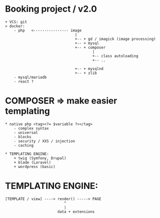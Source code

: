 # Booking project / v2.0

    + VCS: git
    > docker:
        - php   <---------------- image
                                    |
                                    +-- + gd / imagick (image processing)
                                    +-- + mysql
                                    +-- + composer
                                            |
                                            +-- class autoloading
                                            +-- ..

                                    +-- + mysqlnd
                                    +-- + zlib
        - mysql/mariadb
        - react ?



# COMPOSER => make easier templating

    * native php <tag><?= $variable ?></tag>
        - complex syntax
        - universal
        - blocks
        - security / XXS / injection
        - caching
    
    * TEMPLATING ENGINE:
        + twig (Symfony, Drupal)
        + blade (Laravel)
        + wordpress (basic)


# TEMPLATING ENGINE:

    [TEMPLATE / view] ----> render() -----> PAGE
                               ^
                               |
                            data + extensions